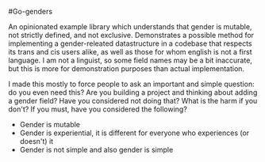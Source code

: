 #Go-genders

An opinionated example library which understands that gender is mutable, not strictly defined, and not exclusive. Demonstrates a possible method for implementing a gender-releated datastructure in a codebase that respects its trans and cis users alike, as well as those for whom english is not a first language. I am not a linguist, so some field names may be a bit inaccurate, but this is more for demonstration purposes than actual implementation.

I made this mostly to force people to ask an important and simple question: do you even need this?
Are you building a project and thinking about adding a gender field? Have you considered not doing that? What is the harm if you don't? If you must, have you considered the following?

- Gender is mutable
- Gender is experiential, it is different for everyone who experiences (or doesn't) it
- Gender is not simple and also gender is simple
